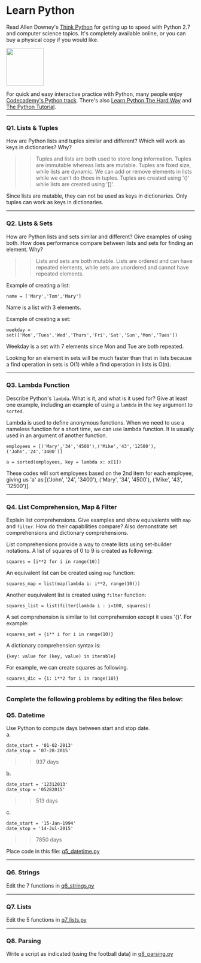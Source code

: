 # Learn Python

Read Allen Downey's [Think Python](http://www.greenteapress.com/thinkpython/) for getting up to speed with Python 2.7 and computer science topics. It's completely available online, or you can buy a physical copy if you would like.

<a href="http://www.greenteapress.com/thinkpython/"><img src="img/think_python.png" style="width: 100px;" target="_blank"></a>

For quick and easy interactive practice with Python, many people enjoy [Codecademy's Python track](http://www.codecademy.com/en/tracks/python). There's also [Learn Python The Hard Way](http://learnpythonthehardway.org/book/) and [The Python Tutorial](https://docs.python.org/2/tutorial/).

---

### Q1. Lists &amp; Tuples

How are Python lists and tuples similar and different? Which will work as keys in dictionaries? Why?

>> Tuples and lists are both used to store long information. Tuples are immutable whereas lists are mutable.  Tuples are fixed size, while lists are dynamic. We can add or remove elements in lists while we can't do thoes in tuples. Tuples are created using '()' while lists are created using '[]'.

Since lists are mutable, they can not be used as keys in dictionaries. Only tuples can work as keys in dictionaries. 

---

### Q2. Lists &amp; Sets

How are Python lists and sets similar and different? Give examples of using both. How does performance compare between lists and sets for finding an element. Why?

>> Lists and sets are both mutable. Lists are ordered and can have repeated elements, while sets are unordered and cannot have repeated elements.

Example of creating a list:

`name = ['Mary','Tom','Mary']`

Name is a list with 3 elements.

Example of creating a set:

`weekday = set(['Mon','Tues','Wed','Thurs','Fri','Sat','Sun','Mon','Tues'])`

Weekday is a set with 7 elements since Mon and Tue are both repeated.

Looking for an element in sets will be much faster than that in lists because a find operation in sets is O(1) while a find operation in lists is O(n).

---

### Q3. Lambda Function

Describe Python's `lambda`. What is it, and what is it used for? Give at least one example, including an example of using a `lambda` in the `key` argument to `sorted`.

>> 

Lambda is used to define anonymous functions. When we need to use a nameless function for a short time, we can use lambda function. It is usually used in an argument of another function.


`employees = [('Mary','34','4500'),('Mike','43','12500'),('John','24','3400')]`

`a = sorted(employees, key = lambda x: x[1])`


These codes will sort employees based on the 2nd item for each employee, giving us 'a' as:[('John', '24', '3400'), ('Mary', '34', '4500'), ('Mike', '43', '12500')].

---

### Q4. List Comprehension, Map &amp; Filter

Explain list comprehensions. Give examples and show equivalents with `map` and `filter`. How do their capabilities compare? Also demonstrate set comprehensions and dictionary comprehensions.

>> 

List comprehensions provide a way to create lists using set-builder notations. A list of squares of 0 to 9 is created as following:

`squares = [i**2 for i in range(10)]`

An equivalent list can be created using `map` function:

`squares_map = list(map(lambda i: i**2, range(10)))`

Another euquivalent list is created using `filter` function:

`squares_list = list(filter(lambda i : i<100, squares))`

A set comprehension is similar to list comprehension except it uses '{}'.
For example:

`squares_set = {i** i for i in range(10)}`

A dictionary comprehension syntax is:

`{key: value for (key, value) in iterable}`

For example, we can create squares as following.

`squares_dic = {i: i**2 for i in range(10)}`

---

### Complete the following problems by editing the files below:

### Q5. Datetime
Use Python to compute days between start and stop date.   
a.  

```
date_start = '01-02-2013'    
date_stop = '07-28-2015'
```

>> 937 days

b.  
```
date_start = '12312013'  
date_stop = '05282015'  
```

>> 513 days

c.  
```
date_start = '15-Jan-1994'      
date_stop = '14-Jul-2015'  
```

>> 7850 days

Place code in this file: [q5_datetime.py](python/q5_datetime.py)

---

### Q6. Strings
Edit the 7 functions in [q6_strings.py](python/q6_strings.py)

---

### Q7. Lists
Edit the 5 functions in [q7_lists.py](python/q7_lists.py)

---

### Q8. Parsing
Write a script as indicated (using the football data) in [q8_parsing.py](python/q8_parsing.py)





